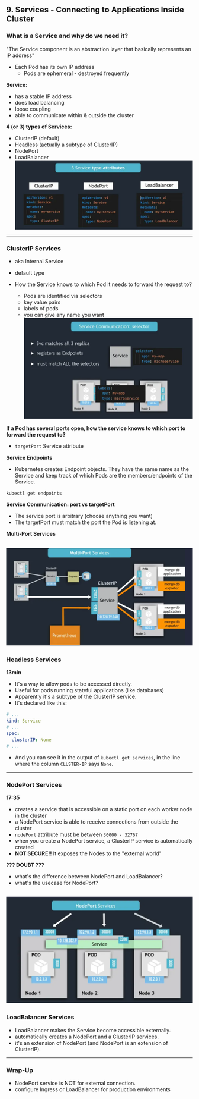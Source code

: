 
## 9. Services - Connecting to Applications Inside Cluster


### What is a Service and why do we need it?

"The Service component is an abstraction layer that basically represents an IP address"

- Each Pod has its own IP address
    - Pods are ephemeral - destroyed frequently

**Service:**
- has a stable IP address
- does load balancing
- loose coupling
- able to communicate within & outside the cluster

**4 (or 3) types of Services:**
- ClusterIP (default)
- Headless (actually a subtype of ClusterIP)
- NodePort
- LoadBalancer
![k8s-3-service-type-attributes.png](/assets/k8s-3-service-type-attributes.png)

---

### ClusterIP Services

- aka Internal Service

- default type

- How the Service knows to which Pod it needs to forward the request to?
    - Pods are identified via selectors
    - key value pairs
    - labels of pods
    - you can give any name you want
![k8s-service-selector.png](/assets/k8s-service-selector.png)


**If a Pod has several ports open, how the service knows to which port to forward the request to?**
- `targetPort` Service attribute

**Service Endpoints**
- Kubernetes creates Endpoint objects. They have the same name as the Service and keep track of which Pods are the members/endpoints of the Service.

```bash
kubectl get endpoints
```

**Service Communication: port vs targetPort**
- The service port is arbitrary (choose anything you want)
- The targetPort must match the port the Pod is listening at.

**Multi-Port Services**


![k8s-multi-port-services.png](/assets/k8s-multi-port-services.png)
---

### Headless Services

**13min**

- It's a way to allow pods to be accessed directly.
- Useful for pods running stateful applications (like databases)
- Apparently it's a subtype of the ClusterIP service.
- It's declared like this:

```yaml
# ...
kind: Service
# ...
spec:
  clusterIP: None
# ...
```

- And you can see it in the output of `kubectl get services`, in the line where the column `CLUSTER-IP` says `None`.

---

### NodePort Services

**17:35**

- creates a service that is accessible on a static port on each worker node in the cluster
- a NodePort service is able to receive connections from outside the cluster
- `nodePort` attribute must be between `30000 - 32767`
- when you create a NodePort service, a ClusterIP service is automatically created
- **NOT SECURE!!** It exposes the Nodes to the "external world"

**??? DOUBT ???**
- what's the difference between NodePort and LoadBalancer?
- what's the usecase for NodePort?


![k8s-nodeport-services.png](/assets/k8s-nodeport-services.png)
---

### LoadBalancer Services

- LoadBalancer makes the Service become accessible externally.
- automatically creates a NodePort and a ClusterIP services.
- it's an extension of NodePort (and NodePort is an extension of ClusterIP).

---

### Wrap-Up

- NodePort service is NOT for external connection.
- configure Ingress or LoadBalancer for production environments